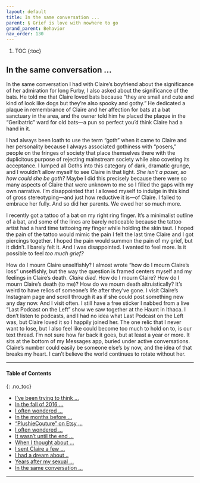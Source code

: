 ```yaml
---
layout: default
title: In the same conversation ...     
parent: § Grief is love with nowhere to go
grand_parent: Behavior
nav_order: 130 
---
```

<style>
.dont-break-out {
  /* These are technically the same, but use both */
  overflow-wrap: break-word;
  word-wrap: break-word;

     -ms-word-break: break-all;
  /* This is the dangerous one in WebKit, as it breaks things wherever */
  word-break: break-all;
  /* Instead use this non-standard one: */
  word-break: break-word;
}

.youtube-container {
    position: relative;
    width: 100%;
    height: 0;
    padding-bottom: 56.25%;
}
.youtube-video {
    position: absolute;
    top: 0;
    left: 0;
    width: 100%;
    height: 100%;
}

</style>

<div class="dont-break-out" markdown="1">

1. TOC
{:toc}

## In the same conversation ...  

In the same conversation I had with Claire’s boyfriend about the significance of her admiration for long Furby, I also asked about the significance of the bats. He told me that Claire loved bats because “they are small and cute and kind of look like dogs but they’re also spooky and gothy.” He dedicated a plaque in remembrance of Claire and her affection for bats at a bat sanctuary in the area, and the owner told him he placed the plaque in the “Geribatric” ward for old bats—a pun so perfect you’d think Claire had a hand in it.

I had always been loath to use the term “goth” when it came to Claire and her personality because I always associated gothiness with “posers,” people on the fringes of society that place themselves there with the duplicitous purpose of rejecting mainstream society while also coveting its acceptance. I lumped all Goths into this category of dark, dramatic grunge, and I wouldn’t allow myself to see Claire in that light. *She isn’t a poser, so how could she be goth?* Maybe I did this precisely because there were so many aspects of Claire that were unknown to me so I filled the gaps with my own narrative. I’m disappointed that I allowed myself to indulge in this kind of gross stereotyping—and just how reductive it is—of Claire. I failed to embrace her fully. And so did her parents. We owed her so much more.

I recently got a tattoo of a bat on my right ring finger. It’s a minimalist outline of a bat, and some of the lines are barely noticeable because the tattoo artist had a hard time tattooing my finger while holding the skin taut. I hoped the pain of the tattoo would mimic the pain I felt the last time Claire and I got piercings together. I hoped the pain would summon the pain of my grief, but it didn’t. I barely felt it. And I was disappointed. I wanted to feel more. Is it possible to feel *too much grief?*

How do I mourn Claire unselfishly? I almost wrote “how do I mourn Claire’s loss” unselfishly, but the way the question is framed centers myself and my feelings in Claire’s death. *Claire died.* How do I mourn Claire? How do I mourn Claire’s death (to me)? How do we mourn death altruistically? It’s weird to have relics of someone’s life after they’ve gone. I visit Claire’s Instagram page and scroll through it as if she could post something new any day now. And I visit often. I still have a free sticker I nabbed from a live “Last Podcast on the Left” show we saw together at the Haunt in Ithaca. I don’t listen to podcasts, and I had no idea what Last Podcast on the Left was, but Claire loved it so I happily joined her. The one relic that I never want to lose, but I also feel like could become too much to hold on to, is our text thread. I’m not sure how far back it goes, but at least a year or more. It sits at the bottom of my Messages app, buried under active conversations. Claire’s number could easily be someone else’s by now, and the idea of that breaks my heart. I can’t believe the world continues to rotate without her.

***

#### Table of Contents
{: .no_toc}

<ul><li> <a href="/docs/behavior/grief-is-love-with-nowhere-to-go-1/">I’ve been trying to think ...</a></li><li> <a href="/docs/behavior/grief-is-love-with-nowhere-to-go-2/">In the fall of 2016 ...</a></li><li> <a href="/docs/behavior/grief-is-love-with-nowhere-to-go-3/">I often wondered ...</a></li><li> <a href="/docs/behavior/grief-is-love-with-nowhere-to-go-4/">In the months before ...</a></li><li> <a href="/docs/behavior/grief-is-love-with-nowhere-to-go-5/">“PlushieCouture” on Etsy ...</a></li><li> <a href="/docs/behavior/grief-is-love-with-nowhere-to-go-6/">I often wondered ...</a></li><li> <a href="/docs/behavior/grief-is-love-with-nowhere-to-go-7/">It wasn’t until the end ...</a></li><li> <a href="/docs/behavior/grief-is-love-with-nowhere-to-go-8/">When I thought about ...</a></li><li> <a href="/docs/behavior/grief-is-love-with-nowhere-to-go-9/">I sent Claire a few ...</a></li><li> <a href="/docs/behavior/grief-is-love-with-nowhere-to-go-10/">I had a dream about ..</a></li><li> <a href="/docs/behavior/grief-is-love-with-nowhere-to-go-11/">Years after my sexual ...</a></li><li> <a href="/docs/behavior/grief-is-love-with-nowhere-to-go-12/">In the same conversation ...</a></li></ul>

***

</div>
